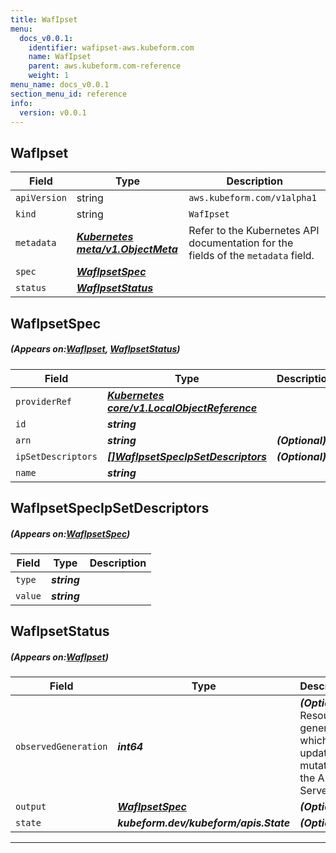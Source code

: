 ```yaml
---
title: WafIpset
menu:
  docs_v0.0.1:
    identifier: wafipset-aws.kubeform.com
    name: WafIpset
    parent: aws.kubeform.com-reference
    weight: 1
menu_name: docs_v0.0.1
section_menu_id: reference
info:
  version: v0.0.1
---
```


## WafIpset
| Field | Type | Description |
| ------ | ----- | ----------- |
| `apiVersion` | string | `aws.kubeform.com/v1alpha1` |
|    `kind` | string | `WafIpset` |
| `metadata` | ***[Kubernetes meta/v1.ObjectMeta](https://kubernetes.io/docs/reference/generated/kubernetes-api/v1.13/#objectmeta-v1-meta)***|Refer to the Kubernetes API documentation for the fields of the `metadata` field.|
| `spec` | ***[WafIpsetSpec](#WafIpsetSpec)***||
| `status` | ***[WafIpsetStatus](#WafIpsetStatus)***||
## WafIpsetSpec
##### (Appears on:[WafIpset](#WafIpset), [WafIpsetStatus](#WafIpsetStatus))
| Field | Type | Description |
| ------ | ----- | ----------- |
| `providerRef` | ***[Kubernetes core/v1.LocalObjectReference](https://kubernetes.io/docs/reference/generated/kubernetes-api/v1.13/#localobjectreference-v1-core)***||
| `id` | ***string***||
| `arn` | ***string***| ***(Optional)*** |
| `ipSetDescriptors` | ***[[]WafIpsetSpecIpSetDescriptors](#WafIpsetSpecIpSetDescriptors)***| ***(Optional)*** |
| `name` | ***string***||
## WafIpsetSpecIpSetDescriptors
##### (Appears on:[WafIpsetSpec](#WafIpsetSpec))
| Field | Type | Description |
| ------ | ----- | ----------- |
| `type` | ***string***||
| `value` | ***string***||
## WafIpsetStatus
##### (Appears on:[WafIpset](#WafIpset))
| Field | Type | Description |
| ------ | ----- | ----------- |
| `observedGeneration` | ***int64***| ***(Optional)*** Resource generation, which is updated on mutation by the API Server.|
| `output` | ***[WafIpsetSpec](#WafIpsetSpec)***| ***(Optional)*** |
| `state` | ***kubeform.dev/kubeform/apis.State***| ***(Optional)*** |
---
